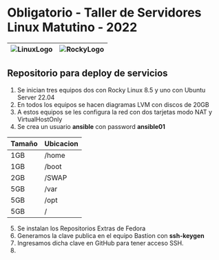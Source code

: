 # Obligatorio - Taller de Servidores Linux Matutino - 2022
| ![LinuxLogo](https://github.com/heberdar/TSL/blob/main/images/Linux_logo.jpg) | ![RockyLogo](https://github.com/heberdar/TSL/blob/main/images/rocky-linux.jpg) |
| ----------- | ----------- |
## Repositorio para deploy de servicios 

1. Se inician tres equipos dos con Rocky Linux 8.5 y uno con Ubuntu Server 22.04
2. En todos los equipos se hacen diagramas LVM con discos de 20GB
3. A estos equipos se les configura la red con dos tarjetas modo NAT y VirtualHostOnly
4. Se crea un usuario **ansible** con password **ansible01**

| Tamaño | Ubicacion |
| ----------- | ----------- |
| 1GB | /home |
| 1GB | /boot |
| 2GB | /SWAP|
| 5GB | /var |
| 5GB | /opt |
| 5GB | /    |

5. Se instalan los Repositorios Extras de Fedora
6. Generamos la clave publica en el equipo Bastion con **ssh-keygen**
7. Ingresamos dicha clave en GitHub para tener acceso SSH.
8. 
